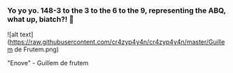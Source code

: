 ### Yo yo yo. 148-3 to the 3 to the 6 to the 9, representing the ABQ, what up, biatch?! 👋

![alt text](https://raw.githubusercontent.com/cr4zyp4y4n/cr4zyp4y4n/master/Guillem de Frutem.png)

"Enove" - Guillem de frutem
<!--
**cr4zyp4y4n/cr4zyp4y4n** is a ✨ _special_ ✨ repository because its `README.md` (this file) appears on your GitHub profile.

Here are some ideas to get you started:

- 🔭 I’m currently working on ...
- 🌱 I’m currently learning ...
- 👯 I’m looking to collaborate on ...
- 🤔 I’m looking for help with ...
- 💬 Ask me about ...
- 📫 How to reach me: ...
- 😄 Pronouns: ...
- ⚡ Fun fact: ...
-->
